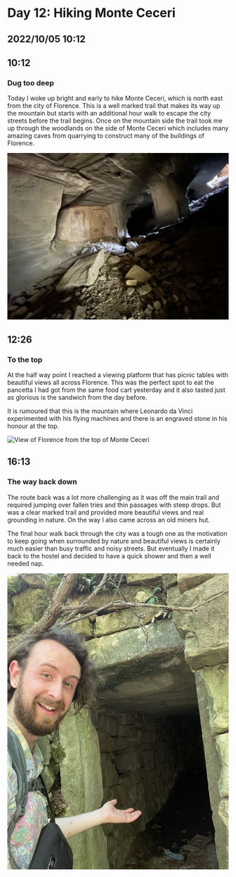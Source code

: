 # Day 12: Hiking Monte Ceceri
## 2022/10/05 10:12

## 10:12
### Dug too deep

Today I woke up bright and early to hike Monte Ceceri, which is north east from the city of Florence. This is a well marked trail that makes its way up the mountain but starts with an additional hour walk to escape the city streets before the trail begins. Once on the mountain side the trail took me up through the woodlands on the side of Monte Ceceri which includes many amazing caves from quarrying to construct many of the buildings of Florence.

![Cave](https://raw.githubusercontent.com/benknight135/thirty-knights/main/api/data/posts/day12/cave.jpeg)

## 12:26
### To the top

At the half way point I reached a viewing platform that has picnic tables with beautiful views all across Florence. This was the perfect spot to eat the pancetta I had got from the same food cart yesterday and it also tasted just as glorious is the sandwich from the day before.

It is rumoured that this is the mountain where Leonardo da Vinci experimented with his flying machines and there is an engraved stone in his honour at the top. 

![View of Florence from the top of Monte Ceceri](https://raw.githubusercontent.com/benknight135/thirty-knights/main/api/data/posts/day12/florence.jpeg)

## 16:13
### The way back down

The route back was a lot more challenging as it was off the main trail and required jumping over fallen tries and thin passages with steep drops. But was a clear marked trail and provided more beautiful views and real grounding in nature. On the way I also came across an old miners hut.

The final hour walk back through the city was a tough one as the motivation to keep going when surrounded by nature and beautiful views is certainly much easier than busy traffic and noisy streets. But eventually I made it back to the hostel and decided to have a quick shower and then a well needed nap. 

![Miners hut](https://raw.githubusercontent.com/benknight135/thirty-knights/main/api/data/posts/day12/miners-hut.jpeg)
